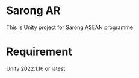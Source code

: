 # Sarong AR
This is Unity project for Sarong ASEAN programme

# Requirement
Unity 2022.1.16 or latest
